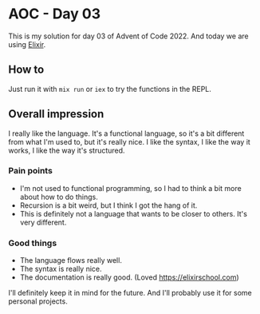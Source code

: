 # AOC - Day 03

This is my solution for day 03 of Advent of Code 2022. And today we are using [Elixir](https://elixir-lang.org/).

## How to

Just run it with `mix run` or `iex` to try the functions in the REPL.

## Overall impression

I really like the language. It's a functional language, so it's a bit different from what I'm used to, but it's really nice. I like the syntax, I like the way it works, I like the way it's structured.

### Pain points

- I'm not used to functional programming, so I had to think a bit more about how to do things.
- Recursion is a bit weird, but I think I got the hang of it.
- This is definitely not a language that wants to be closer to others. It's very different.

### Good things

- The language flows really well.
- The syntax is really nice.
- The documentation is really good. (Loved <https://elixirschool.com>)

I'll definitely keep it in mind for the future. And I'll probably use it for some personal projects.
